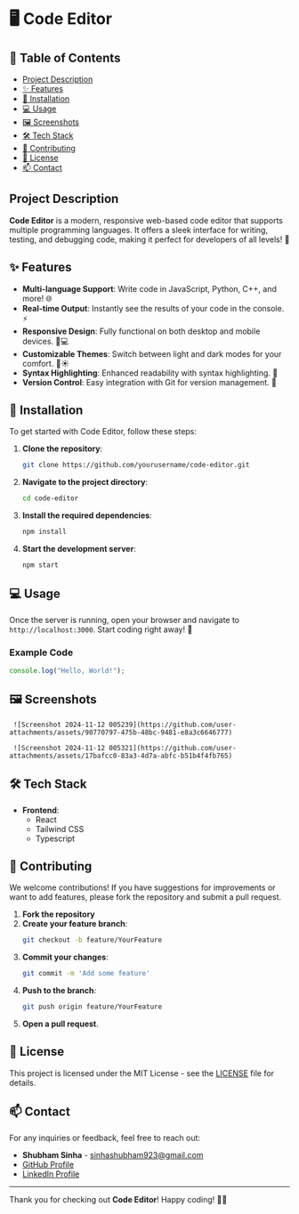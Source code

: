# 🖥️ Code Editor

## 📖 Table of Contents
- [Project Description](#project-description)
- [✨ Features](#features)
- [🚀 Installation](#installation)
- [💻 Usage](#usage)
- [🖼️ Screenshots](#screenshots)
- [🛠️ Tech Stack](#tech-stack)
- [🤝 Contributing](#contributing)
- [📄 License](#license)
- [📫 Contact](#contact)

## Project Description
**Code Editor** is a modern, responsive web-based code editor that supports multiple programming languages. It offers a sleek interface for writing, testing, and debugging code, making it perfect for developers of all levels! 🌟

## ✨ Features
- **Multi-language Support**: Write code in JavaScript, Python, C++, and more! 🌐
- **Real-time Output**: Instantly see the results of your code in the console. ⚡
- **Responsive Design**: Fully functional on both desktop and mobile devices. 📱💻
- **Customizable Themes**: Switch between light and dark modes for your comfort. 🌙☀️
- **Syntax Highlighting**: Enhanced readability with syntax highlighting. 🎨
- **Version Control**: Easy integration with Git for version management. 🔄

## 🚀 Installation
To get started with Code Editor, follow these steps:

1. **Clone the repository**:
   ```bash
   git clone https://github.com/yourusername/code-editor.git
   ```
2. **Navigate to the project directory**:
   ```bash
   cd code-editor
   ```
3. **Install the required dependencies**:
   ```bash
   npm install
   ```
4. **Start the development server**:
   ```bash
   npm start
   ```

## 💻 Usage
Once the server is running, open your browser and navigate to `http://localhost:3000`. Start coding right away! 📝

### Example Code
```javascript
console.log("Hello, World!");
```

## 🖼️ Screenshots

     ![Screenshot 2024-11-12 005239](https://github.com/user-attachments/assets/90770797-475b-48bc-9481-e8a3c6646777)

     ![Screenshot 2024-11-12 005321](https://github.com/user-attachments/assets/17bafcc0-83a3-4d7a-abfc-b51b4f4fb765)

## 🛠️ Tech Stack
- **Frontend**: 
  - React
  - Tailwind CSS
  - Typescript

## 🤝 Contributing
We welcome contributions! If you have suggestions for improvements or want to add features, please fork the repository and submit a pull request. 

1. **Fork the repository**
2. **Create your feature branch**:
   ```bash
   git checkout -b feature/YourFeature
   ```
3. **Commit your changes**:
   ```bash
   git commit -m 'Add some feature'
   ```
4. **Push to the branch**:
   ```bash
   git push origin feature/YourFeature
   ```
5. **Open a pull request**.

## 📄 License
This project is licensed under the MIT License - see the [LICENSE](LICENSE) file for details.

## 📫 Contact
For any inquiries or feedback, feel free to reach out:

- **Shubham Sinha** - [sinhashubham923@gmail.com](mailto:sinhashubham923@gmail.com)
- [GitHub Profile](https://github.com/yourusername)
- [LinkedIn Profile](https://linkedin.com/in/yourprofile)

---

Thank you for checking out **Code Editor**! Happy coding! 🚀✨
